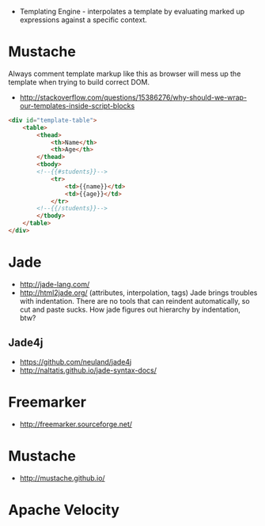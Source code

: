 - Templating Engine - interpolates a template by evaluating marked up expressions against a specific context.

# Mustache

Always comment template markup like this as browser will mess up the template when trying to build correct DOM.
- http://stackoverflow.com/questions/15386276/why-should-we-wrap-our-templates-inside-script-blocks

```html
<div id="template-table">
    <table>
        <thead>
            <th>Name</th>
            <th>Age</th>
        </thead>
        <tbody>
        <!--{{#students}}-->
            <tr>
                <td>{{name}}</td>
                <td>{{age}}</td>
            </tr>
        <!--{{/students}}-->
        </tbody>
    </table>
</div>
```

# Jade
- http://jade-lang.com/
- http://html2jade.org/
(attributes, interpolation, tags)
Jade brings troubles with indentation. There are no tools that can reindent automatically, so cut and paste sucks. How jade figures out hierarchy by indentation, btw?

## Jade4j
- https://github.com/neuland/jade4j
- http://naltatis.github.io/jade-syntax-docs/

# Freemarker
- http://freemarker.sourceforge.net/

# Mustache
- http://mustache.github.io/

# Apache Velocity
